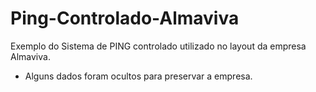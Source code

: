 # Ping-Controlado-Almaviva
Exemplo do Sistema de PING controlado utilizado no layout da empresa Almaviva.

* Alguns dados foram ocultos para preservar a empresa.
